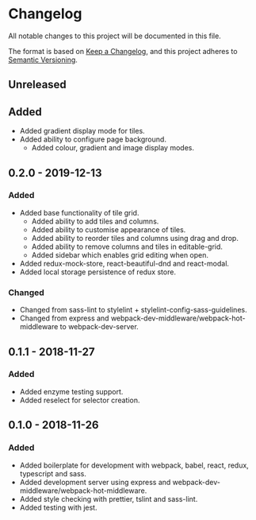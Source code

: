 # Changelog

All notable changes to this project will be documented in this file.

The format is based on [Keep a Changelog](https://keepachangelog.com/en/1.0.0/),
and this project adheres to [Semantic Versioning](https://semver.org/spec/v2.0.0.html).

## Unreleased

## Added

- Added gradient display mode for tiles.
- Added ability to configure page background.
  - Added colour, gradient and image display modes.

## 0.2.0 - 2019-12-13

### Added

- Added base functionality of tile grid.
  - Added ability to add tiles and columns.
  - Added ability to customise appearance of tiles.
  - Added ability to reorder tiles and columns using drag and drop.
  - Added ability to remove columns and tiles in editable-grid.
  - Added sidebar which enables grid editing when open.
- Added redux-mock-store, react-beautiful-dnd and react-modal.
- Added local storage persistence of redux store.

### Changed

- Changed from sass-lint to stylelint + stylelint-config-sass-guidelines.
- Changed from express and webpack-dev-middleware/webpack-hot-middleware to webpack-dev-server.

## 0.1.1 - 2018-11-27

### Added

- Added enzyme testing support.
- Added reselect for selector creation.

## 0.1.0 - 2018-11-26

### Added

- Added boilerplate for development with webpack, babel, react, redux, typescript and sass.
- Added development server using express and webpack-dev-middleware/webpack-hot-middleware.
- Added style checking with prettier, tslint and sass-lint.
- Added testing with jest.
